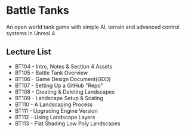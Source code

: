# Battle Tanks

An open world tank game with simple AI, terrain and advanced control systems in Unreal 4

## Lecture List
* BT104 - Intro, Notes & Section 4 Assets
* BT105 - Battle Tank Overview
* BT106 - Game Design Document(GDD)
* BT107 - Setting Up a GitHub "Repo"
* BT108 - Creating & Deleting Landscapes
* BT109 - Landscape Setup & Scaling
* BT110 - A Landscaping Process
* BT111 - Upgrading Engine Version
* BT112	- Using Landscape Layers
* BT113 - Flat Shading Low Poly Landscapes

